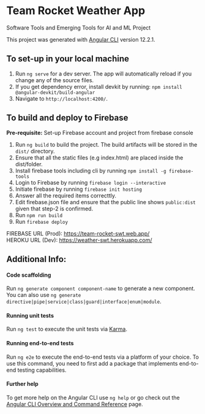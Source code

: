 # **Team Rocket Weather App**
Software Tools and Emerging Tools for AI and ML Project

This project was generated with [Angular CLI](https://github.com/angular/angular-cli) version 12.2.1.

## To set-up in your local machine

1. Run `ng serve` for a dev server. The app will automatically reload if you change any of the source files.
2. If you get dependency error, install devkit by running: `npm install @angular-devkit/build-angular`
3. Navigate to `http://localhost:4200/`. 

## To build and deploy to Firebase
**Pre-requisite:** 
Set-up Firebase account and project from firebase console <br>

1. Run `ng build` to build the project. The build artifacts will be stored in the `dist/` directory.
2. Ensure that all the static files (e.g index.html) are placed inside the dist/folder.
3. Install firebase tools including cli by running `npm install -g firebase-tools`
4. Login to Firebase by running `firebase login --interactive`
5. Initiate firebase by running `firebase init hosting`
6. Answer all the required items correcttly.
7. Edit firebase.json file and ensure that the public line shows `public:dist` given that step-2 is confirmed.
8. Run `npm run build`
9. Run `firebase deploy`

FIREBASE URL (Prod): https://team-rocket-swt.web.app/<br>
HEROKU URL (Dev): https://weather-swt.herokuapp.com/ 

## Additional Info: 

#### Code scaffolding
Run `ng generate component component-name` to generate a new component. You can also use `ng generate directive|pipe|service|class|guard|interface|enum|module`.

#### Running unit tests
Run `ng test` to execute the unit tests via [Karma](https://karma-runner.github.io). 

#### Running end-to-end tests
Run `ng e2e` to execute the end-to-end tests via a platform of your choice. To use this command, you need to first add a package that implements end-to-end testing capabilities.

#### Further help
To get more help on the Angular CLI use `ng help` or go check out the [Angular CLI Overview and Command Reference](https://angular.io/cli) page.
